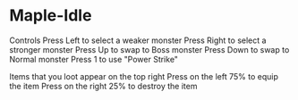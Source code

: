 # Maple-Idle
Controls
Press Left to select a weaker monster
Press Right to select a stronger monster
Press Up to swap to Boss monster
Press Down to swap to Normal monster
Press 1 to use "Power Strike"

Items that you loot appear on the top right
Press on the left 75% to equip the item
Press on the right 25% to destroy the item
